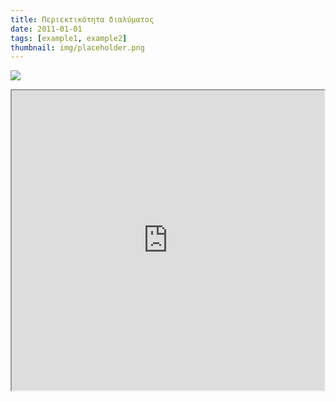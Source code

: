 ```yaml
---
title: Περιεκτικότητα διαλύματος
date: 2011-01-01
tags: [example1, example2]
thumbnail: img/placeholder.png
---
```

![](http://digitalschool.minedu.gov.gr/modules/ebook/show.php/DSGYM-B202/219/1998,5034/images/70.jpg) 
<iframe height="480" src="https://docs.google.com/file/d/0B4T-U5-yEriSNkdxQmtKQk5paDg/preview" width="500"></iframe>

